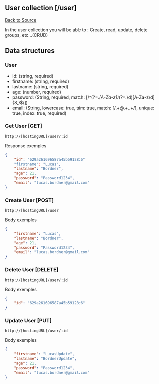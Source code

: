 ## User collection [/user]
[Back to Source](../README.md)

In the user collection you will be able to : Create, read, update, delete groups, etc...(CRUD)

## Data structures

### User

+ id: (string, required)
+ firstname: (string, required)
+ lastname: (string, required)
+ age: (number, required)
+ password: (String, required, match: [/^(?=.*[A-Za-z])(?=.*\d)[A-Za-z\d]{8,}$/])
+ email: (String, lowercase: true, trim: true, match: [/.+@.+\..+/], unique: true,  index: true, required)

### Get User [GET]

```
http://[hostingURL]/user/:id
````
Response exemples
```json
{
    "id": "629a261696587a45b59128c6"
    "firstname": "Lucas",
    "lastname": "Bordner",
    "age": 21,
    "password": "Password1234",
    "email": "lucas.bordner@gmail.com"
}
```

### Create User [POST]

```
http://[hostingURL]/user
````
Body exemples
```json
{
    "firstname": "Lucas",
    "lastname": "Bordner",
    "age": 21,
    "password": "Password1234",
    "email": "lucas.bordner@gmail.com"
}
```

### Delete User [DELETE]

```
http://[hostingURL]/user/:id
````
Body exemples
```json
{
    "id": "629a261696587a45b59128c6"
}
```

### Update User [PUT]

```
http://[hostingURL]/user/:id
````
Body exemples
```json
{
    "firstname": "LucasUpdate",
    "lastname": "BordnerUpdate",
    "age": 21,
    "password": "Password1234",
    "email": "lucas.bordner@gmail.com"
}
```